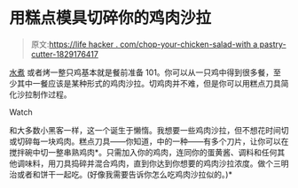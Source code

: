 # 用糕点模具切碎你的鸡肉沙拉

> 原文:[https://life hacker . com/chop-your-chicken-salad-with a pastry-cutter-1829176417](https://lifehacker.com/chop-your-chicken-salad-with-a-pastry-cutter-1829176417)

[水煮](https://lifehacker.com/maximize-a-chickens-meal-potential-by-poaching-it-first-1822353539) 或者烤一整只鸡基本就是餐前准备 101。你可以从一只鸡中得到很多餐，至少其中一餐应该是某种形式的鸡肉沙拉。切鸡肉并不难，但是你可以用糕点刀具简化沙拉制作过程。

Watch

和大多数小黑客一样，这一个诞生于懒惰。我想要一些鸡肉沙拉，但不想花时间切或切碎每一块鸡肉。糕点刀具——你知道，中的一种——有多个刀片，让你可以在搅拌碗中切一整串熟鸡肉*。只需加入你的鸡肉，连同你的蛋黄酱、调料和任何其他调味料，用刀具捣碎并混合鸡肉，直到你达到你想要的鸡肉沙拉浓度。做个三明治或者和饼干一起吃。(好像我需要告诉你怎么吃鸡肉沙拉似的。)*